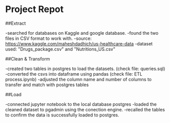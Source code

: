 # Project Repot

##Extract

-searched for databases on Kaggle and google database.
-found the two files in CSV format to work with.
-source: https://www.kaggle.com/maheshdadhich/us-healthcare-data
-dataset used: "Drugs_package.csv" and "Nutritions_US.csv"

##Clean & Transform

-created two tables in postgres to load the datasets. (check file: queries.sql)
-converted the csvs into dataframe using pandas (check file: ETL process.ipynb)
-adjusted the column name and number of columns to transfer and match with postgres tables


##Load 

-connected jupyter notebook to the local database postgres
-loaded the cleaned dataset to pgadmin using the conection engine.
-recalled the tables to confirm the data is successfully loaded to postgres.


